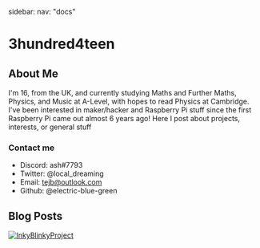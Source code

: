 sidebar:
  nav: "docs"
# 3hundred4teen
## About Me
I'm 16, from the UK, and currently studying Maths and Further Maths, Physics, and Music at A-Level, with hopes to read Physics at Cambridge. I've been interested in maker/hacker and Raspberry Pi stuff since the first Raspberry Pi came out almost 6 years ago! Here I post about projects, interests, or general stuff

### Contact me

- Discord: ash#7793
- Twitter: @local_dreaming
- Email: tejb@outlook.com
- Github: @electric-blue-green

## Blog Posts
[![InkyBlinkyProject](https://www.w3schools.com/howto/img_fjords.jpg "InkyBlinky")](http://3h4.uk/inkyblinky)

